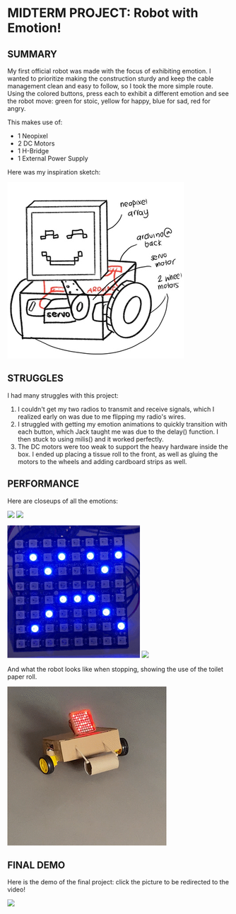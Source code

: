 # MIDTERM PROJECT: Robot with Emotion!

## SUMMARY
My first official robot was made with the focus of exhibiting emotion. I wanted to prioritize making the construction sturdy and keep the cable management clean and easy to follow, so I took the more simple route. Using the colored buttons, press each to exhibit a different emotion and see the robot move: green for stoic, yellow for happy, blue for sad, red for angry.

This makes use of:
- 1 Neopixel
- 2 DC Motors
- 1 H-Bridge
- 1 External Power Supply

Here was my inspiration sketch:

![](images/sketch.jpg)

## STRUGGLES
I had many struggles with this project:

1. I couldn't get my two radios to transmit and receive signals, which I realized early on was due to me flipping my radio's wires. 
2. I struggled with getting my emotion animations to quickly transition with each button, which Jack taught me was due to the delay() function. I then stuck to using milis() and it worked perfectly.
3. The DC motors were too weak to support the heavy hardware inside the box. I ended up placing a tissue roll to the front, as well as gluing the motors to the wheels and adding cardboard strips as well.

## PERFORMANCE
Here are closeups of all the emotions:

![](images/stoic.gif)
![](images/happy.gif)

![](images/sad.gif)
![](images/angry.gif)

And what the robot looks like when stopping, showing the use of the toilet paper roll.

![](images/smoothStop.gif)

## FINAL DEMO
Here is the demo of the final project: click the picture to be redirected to the video!

[![](images/thumbnail.png)](https://youtu.be/BWFWNwsflnM)
